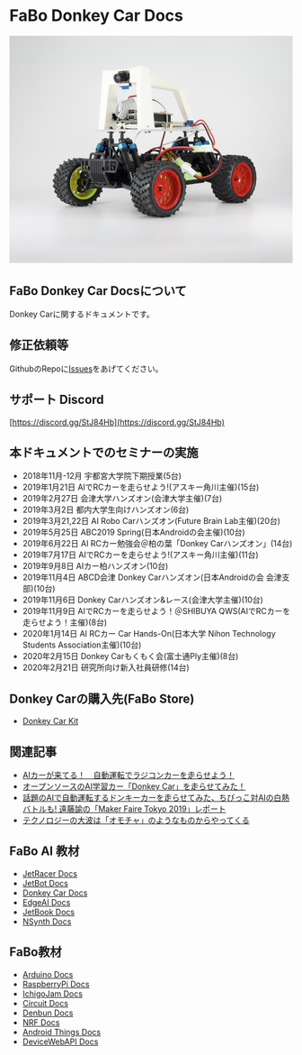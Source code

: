 # FaBo Donkey Car Docs

![](./img/DonkeyCarMain.jpg)

## FaBo Donkey Car Docsについて

Donkey Carに関するドキュメントです。

## 修正依頼等

GithubのRepoに[Issues](https://github.com/FaBoPlatform/DonkeyDocs/issues)をあげてください。

## サポート Discord

[https://discord.gg/StJ84Hb](https://discord.gg/StJ84Hb)

## 本ドキュメントでのセミナーの実施

- 2018年11月-12月 宇都宮大学院下期授業(5台)
- 2019年1月21日 AIでRCカーを走らせよう!(アスキー角川主催)(15台)
- 2019年2月27日 会津大学ハンズオン(会津大学主催)(7台)
- 2019年3月2日 都内大学生向けハンズオン(6台)
- 2019年3月21,22日 AI Robo Carハンズオン(Future Brain Lab主催)(20台)
- 2019年5月25日 ABC2019 Spring(日本Androidの会主催)(10台)
- 2019年6月22日 AI RCカー勉強会＠柏の葉「Donkey Carハンズオン」(14台)
- 2019年7月17日 AIでRCカーを走らせよう!(アスキー角川主催)(11台)
- 2019年9月8日 AIカー柏ハンズオン(10台)
- 2019年11月4日 ABCD会津 Donkey Carハンズオン(日本Androidの会 会津支部)(10台)
- 2019年11月6日 Donkey Carハンズオン&レース(会津大学主催)(10台)
- 2019年11月9日 AIでRCカーを走らせよう！＠SHIBUYA QWS(AIでRCカーを走らせよう！主催)(8台)
- 2020年1月14日 AI RCカー Car Hands-On(日本大学 Nihon Technology Students Association主催)(10台)
- 2020年2月15日 Donkey Carもくもく会(富士通Ply主催)(8台)
- 2020年2月21日 研究所向け新入社員研修(14台)

## Donkey Carの購入先(FaBo Store)
- [Donkey Car Kit](https://fabo.store/collections/donkeycar/products/donkeycar-kit-1)

## 関連記事
- [AIカーが来てる！　自動運転でラジコンカーを走らせよう！](https://ascii.jp/elem/000/001/779/1779694/)
- [オープンソースのAI学習カー「Donkey Car」を走らせてみた！](https://weekly.ascii.jp/elem/000/000/423/423904/)
- [話題のAIで自動運転するドンキーカーを走らせてみた、ちびっこ対AIの白熱バトルも! 遠藤諭の「Maker Faire Tokyo 2019」レポート](https://robotstart.info/2019/08/29/donkeycar-maker-tokyo.html)
- [テクノロジーの大波は「オモチャ」のようなものからやってくる](https://ascii.jp/elem/000/001/895/1895561/)

## FaBo AI 教材
- [JetRacer Docs](https://faboplatform.github.io/JetracerDocs/)
- [JetBot Docs](https://faboplatform.github.io/JetbotDocs/)
- [Donkey Car Docs](https://faboplatform.github.io/DonkeyDocs/)
- [EdgeAI Docs](https://faboplatform.github.io/EdgeAIDocs/)
- [JetBook Docs](https://faboplatform.github.io/JetBook/)
- [NSynth Docs](https://faboplatform.github.io/NSynthDocs/)

## FaBo教材
- [Arduino Docs](https://faboplatform.github.io/ArduinoDocs/)
- [RaspberryPi Docs](https://faboplatform.github.io/RaspberryPIDocs/)
- [IchigoJam Docs](https://faboplatform.github.io/IchigojamDocs/)
- [Circuit Docs](https://faboplatform.github.io/CircuitDocs/)
- [Denbun Docs](https://faboplatform.github.io/DenbunDocs/)
- [NRF Docs](https://faboplatform.github.io/NRFDocs/)
- [Android Things Docs](https://faboplatform.github.io/AndroidThingsDocs/)
- [DeviceWebAPI Docs](https://faboplatform.github.io/DeviceWebAPIDocs/)
